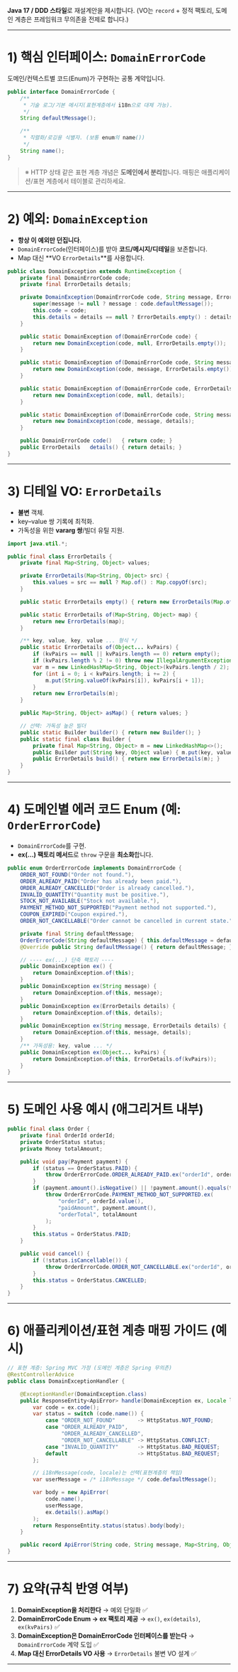**Java 17 / DDD 스타일**로 재설계안을 제시합니다.
(VO는 `record` + 정적 팩토리, 도메인 계층은 프레임워크 무의존을 전제로 합니다.)

---

# 1) 핵심 인터페이스: `DomainErrorCode`

도메인/컨텍스트별 코드(Enum)가 구현하는 공통 계약입니다.

```java
public interface DomainErrorCode {
    /**
     * 기술 로그/기본 메시지(표현계층에서 i18n으로 대체 가능).
     */
    String defaultMessage();

    /**
     * 직렬화/로깅용 식별자. (보통 enum의 name())
     */
    String name();
}
```

> ※ HTTP 상태 같은 표현 계층 개념은 **도메인에서 분리**합니다.
> 매핑은 애플리케이션/표현 계층에서 테이블로 관리하세요.

---

# 2) 예외: `DomainException`

* **항상 이 예외만 던집니다.**
* `DomainErrorCode`(인터페이스)를 받아 **코드/메시지/디테일**을 보존합니다.
* Map 대신 **VO `ErrorDetails`**를 사용합니다.

```java
public class DomainException extends RuntimeException {
    private final DomainErrorCode code;
    private final ErrorDetails details;

    private DomainException(DomainErrorCode code, String message, ErrorDetails details) {
        super(message != null ? message : code.defaultMessage());
        this.code = code;
        this.details = details == null ? ErrorDetails.empty() : details;
    }

    public static DomainException of(DomainErrorCode code) {
        return new DomainException(code, null, ErrorDetails.empty());
    }

    public static DomainException of(DomainErrorCode code, String message) {
        return new DomainException(code, message, ErrorDetails.empty());
    }

    public static DomainException of(DomainErrorCode code, ErrorDetails details) {
        return new DomainException(code, null, details);
    }

    public static DomainException of(DomainErrorCode code, String message, ErrorDetails details) {
        return new DomainException(code, message, details);
    }

    public DomainErrorCode code()   { return code; }
    public ErrorDetails   details() { return details; }
}
```

---

# 3) 디테일 VO: `ErrorDetails`

* **불변** 객체.
* key–value 쌍 기록에 최적화.
* 가독성을 위한 **vararg 쌍**/빌더 유틸 지원.

```java
import java.util.*;

public final class ErrorDetails {
    private final Map<String, Object> values;

    private ErrorDetails(Map<String, Object> src) {
        this.values = src == null ? Map.of() : Map.copyOf(src);
    }

    public static ErrorDetails empty() { return new ErrorDetails(Map.of()); }

    public static ErrorDetails of(Map<String, Object> map) {
        return new ErrorDetails(map);
    }

    /** key, value, key, value ... 형식 */
    public static ErrorDetails of(Object... kvPairs) {
        if (kvPairs == null || kvPairs.length == 0) return empty();
        if (kvPairs.length % 2 != 0) throw new IllegalArgumentException("kvPairs must be even-length");
        var m = new LinkedHashMap<String, Object>(kvPairs.length / 2);
        for (int i = 0; i < kvPairs.length; i += 2) {
            m.put(String.valueOf(kvPairs[i]), kvPairs[i + 1]);
        }
        return new ErrorDetails(m);
    }

    public Map<String, Object> asMap() { return values; }

    // 선택: 가독성 높은 빌더
    public static Builder builder() { return new Builder(); }
    public static final class Builder {
        private final Map<String, Object> m = new LinkedHashMap<>();
        public Builder put(String key, Object value) { m.put(key, value); return this; }
        public ErrorDetails build() { return new ErrorDetails(m); }
    }
}
```

---

# 4) 도메인별 에러 코드 Enum (예: `OrderErrorCode`)

* `DomainErrorCode`를 구현.
* **ex(…) 팩토리 메서드**로 `throw` 구문을 **최소화**합니다.

```java
public enum OrderErrorCode implements DomainErrorCode {
    ORDER_NOT_FOUND("Order not found."),
    ORDER_ALREADY_PAID("Order has already been paid."),
    ORDER_ALREADY_CANCELLED("Order is already cancelled."),
    INVALID_QUANTITY("Quantity must be positive."),
    STOCK_NOT_AVAILABLE("Stock not available."),
    PAYMENT_METHOD_NOT_SUPPORTED("Payment method not supported."),
    COUPON_EXPIRED("Coupon expired."),
    ORDER_NOT_CANCELLABLE("Order cannot be cancelled in current state.");

    private final String defaultMessage;
    OrderErrorCode(String defaultMessage) { this.defaultMessage = defaultMessage; }
    @Override public String defaultMessage() { return defaultMessage; }

    // ---- ex(...) 단축 팩토리 ----
    public DomainException ex() {
        return DomainException.of(this);
    }
    public DomainException ex(String message) {
        return DomainException.of(this, message);
    }
    public DomainException ex(ErrorDetails details) {
        return DomainException.of(this, details);
    }
    public DomainException ex(String message, ErrorDetails details) {
        return DomainException.of(this, message, details);
    }
    /** 가독성용: key, value ... */
    public DomainException ex(Object... kvPairs) {
        return DomainException.of(this, ErrorDetails.of(kvPairs));
    }
}
```

---

# 5) 도메인 사용 예시 (애그리거트 내부)

```java
public final class Order {
    private final OrderId orderId;
    private OrderStatus status;
    private Money totalAmount;

    public void pay(Payment payment) {
        if (status == OrderStatus.PAID) {
            throw OrderErrorCode.ORDER_ALREADY_PAID.ex("orderId", orderId.value());
        }
        if (payment.amount().isNegative() || !payment.amount().equals(totalAmount)) {
            throw OrderErrorCode.PAYMENT_METHOD_NOT_SUPPORTED.ex(
                "orderId", orderId.value(),
                "paidAmount", payment.amount(),
                "orderTotal", totalAmount
            );
        }
        this.status = OrderStatus.PAID;
    }

    public void cancel() {
        if (!status.isCancellable()) {
            throw OrderErrorCode.ORDER_NOT_CANCELLABLE.ex("orderId", orderId.value(), "status", status);
        }
        this.status = OrderStatus.CANCELLED;
    }
}
```

---

# 6) 애플리케이션/표현 계층 매핑 가이드 (예시)

```java
// 표현 계층: Spring MVC 가정 (도메인 계층은 Spring 무의존)
@RestControllerAdvice
public class DomainExceptionHandler {

    @ExceptionHandler(DomainException.class)
    public ResponseEntity<ApiError> handle(DomainException ex, Locale locale) {
        var code = ex.code();
        var status = switch (code.name()) {
            case "ORDER_NOT_FOUND"       -> HttpStatus.NOT_FOUND;
            case "ORDER_ALREADY_PAID",
                 "ORDER_ALREADY_CANCELLED",
                 "ORDER_NOT_CANCELLABLE" -> HttpStatus.CONFLICT;
            case "INVALID_QUANTITY"      -> HttpStatus.BAD_REQUEST;
            default                      -> HttpStatus.BAD_REQUEST;
        };

        // i18nMessage(code, locale)는 선택(표현계층의 책임)
        var userMessage = /* i18nMessage */ code.defaultMessage();

        var body = new ApiError(
            code.name(),
            userMessage,
            ex.details().asMap()
        );
        return ResponseEntity.status(status).body(body);
    }

    public record ApiError(String code, String message, Map<String, Object> details) {}
}
```

---

# 7) 요약(규칙 반영 여부)

1. **DomainException을 처리한다** → 예외 단일화 ✅
2. **DomainErrorCode Enum → ex 팩토리 제공** → `ex()`, `ex(details)`, `ex(kvPairs)` ✅
3. **DomainException은 DomainErrorCode 인터페이스를 받는다** → `DomainErrorCode` 계약 도입 ✅
4. **Map 대신 ErrorDetails VO 사용** → `ErrorDetails` 불변 VO 설계 ✅

---